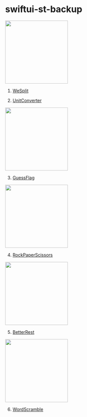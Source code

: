 # swiftui-st-backup

<kbd>
  <img src="https://user-images.githubusercontent.com/12739843/151405104-c3ea73c9-4eac-4d0d-ae5b-d0ecc91d34ce.gif" width="200px"/>
</kbd>

1. [WeSplit](https://github.com/JooYoo/swiftui-st-backup/tree/we-split)



2. [UnitConverter](https://github.com/JooYoo/swiftui-st-backup/tree/unit-converter)

<kbd>
  <img src="https://user-images.githubusercontent.com/12739843/151205931-6a85e8ee-6f26-421d-b71c-2b6fe46c978a.gif" width="200px"/>
</kbd>

3. [GuessFlag](https://github.com/JooYoo/swiftui-st-backup/tree/guess-flag)

<kbd>
  <img src="https://user-images.githubusercontent.com/12739843/151655287-2ec15571-0192-4514-b459-0d3f0cbc12f5.gif" width="200px"/>
</kbd>

4. [RockPaperScissors](https://github.com/JooYoo/swiftui-st-backup/tree/rock-paper-scissors)

<kbd>
  <img src="https://user-images.githubusercontent.com/12739843/151595173-5b357e4b-84f8-40f2-a665-c4bd5e8cbbd9.gif" width="200px"/>
</kbd>

5. [BetterRest](https://github.com/JooYoo/swiftui-st-backup/tree/better-rest)

<kbd>
  <img src="https://user-images.githubusercontent.com/12739843/151662264-875f3145-3fd3-4eed-a53d-29ce69ecfcda.gif" width="200px"/>
</kbd>

6. [WordScramble](https://github.com/JooYoo/swiftui-st-backup/tree/word-scramble)
